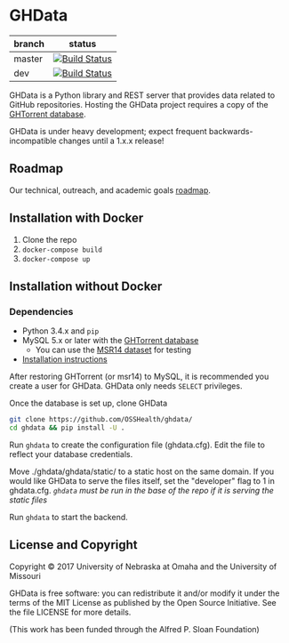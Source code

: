 # GHData

branch | status
   --- | ---
master | [![Build Status](https://travis-ci.org/OSSHealth/ghdata.svg?branch=master)](https://travis-ci.org/OSSHealth/ghdata)
   dev | [![Build Status](https://travis-ci.org/OSSHealth/ghdata.svg?branch=dev)](https://travis-ci.org/OSSHealth/ghdata)

GHData is a Python library and REST server that provides data related to GitHub repositories. Hosting the GHData project requires a copy of the [GHTorrent database](http://ghtorrent.org/downloads.html).

GHData is under heavy development; expect frequent backwards-incompatible changes until a 1.x.x release!



Roadmap
-------
Our technical, outreach, and academic goals [roadmap](https://github.com/OSSHealth/ghdata/wiki/Release-Schedule).



Installation with Docker
------------------------
  1. Clone the repo
  2. `docker-compose build`
  3. `docker-compose up`



Installation without Docker
---------------------------
### Dependencies
- Python 3.4.x and `pip`
- MySQL 5.x or later with the [GHTorrent database](http://ghtorrent.org/)
  - You can use the [MSR14 dataset](http://ghtorrent.org/msr14.html) for testing
- [Installation instructions](https://github.com/gousiosg/github-mirror/tree/master/sql)

After restoring GHTorrent (or msr14) to MySQL, it is recommended you create a user for GHData. GHData only needs `SELECT` privileges.

Once the database is set up, clone GHData
```bash
git clone https://github.com/OSSHealth/ghdata/
cd ghdata && pip install -U .
```

Run `ghdata` to create the configuration file (ghdata.cfg). Edit the file to reflect your database credentials.

Move ./ghdata/ghdata/static/ to a static host on the same domain. If you would like GHData to serve the files itself, set the "developer" flag to 1 in ghdata.cfg. *`ghdata` must be run in the base of the repo if it is serving the static files*

Run `ghdata` to start the backend.



License and Copyright
---------------------
Copyright © 2017 University of Nebraska at Omaha and the University of Missouri

GHData is free software: you can redistribute it and/or modify it under the terms of the MIT License as published by the Open Source Initiative. See the file LICENSE for more details.

(This work has been funded through the Alfred P. Sloan Foundation)

